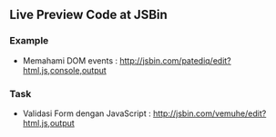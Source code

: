 ## Live Preview Code at JSBin

### Example

- Memahami DOM events : http://jsbin.com/patediq/edit?html,js,console,output

### Task

- Validasi Form dengan JavaScript : http://jsbin.com/vemuhe/edit?html,js,output
